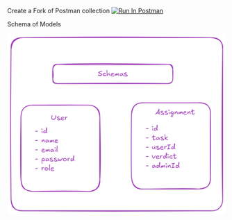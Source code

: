 Create a Fork of Postman collection 
[<img src="https://run.pstmn.io/button.svg" alt="Run In Postman" style="width: 128px; height: 32px;">](https://app.getpostman.com/run-collection/18156360-01629acb-7263-4012-a141-0e22f100aa61?action=collection%2Ffork&source=rip_markdown&collection-url=entityId%3D18156360-01629acb-7263-4012-a141-0e22f100aa61%26entityType%3Dcollection%26workspaceId%3D75578e6d-7ce4-4e46-a1de-9fc579a98878)

Schema of Models

![Schema](Untitled-2024-04-27-2140.png)
